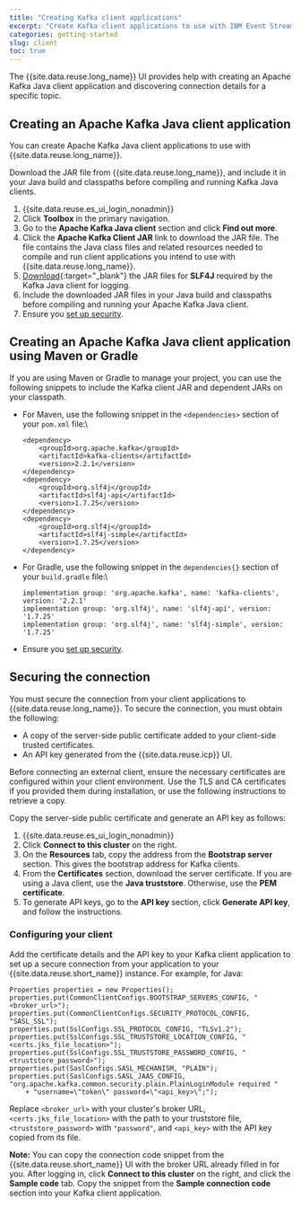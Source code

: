 ```yaml
---
title: "Creating Kafka client applications"
excerpt: "Create Kafka client applications to use with IBM Event Streams."
categories: getting-started
slug: client
toc: true
---
```


The {{site.data.reuse.long_name}} UI provides help with creating an Apache Kafka Java client application and discovering connection details for a specific topic.

## Creating an Apache Kafka Java client application

You can create Apache Kafka Java client applications to use with {{site.data.reuse.long_name}}.

Download the JAR file from {{site.data.reuse.long_name}}, and include it in your Java build and classpaths before compiling and running Kafka Java clients.

1. {{site.data.reuse.es_ui_login_nonadmin}}
2. Click **Toolbox** in the primary navigation.
3. Go to the **Apache Kafka Java client** section and click **Find out more**.
4. Click the **Apache Kafka Client JAR** link to download the JAR file. The file contains the Java class files and related resources needed to compile and run client applications you intend to use with {{site.data.reuse.long_name}}.
5. [Download](https://www.slf4j.org/download.html){:target="_blank"} the JAR files for **SLF4J** required by the Kafka Java client for logging.
6. Include the downloaded JAR files in your Java build and classpaths before compiling and running your Apache Kafka Java client.
7. Ensure you [set up security](#securing-the-connection).

## Creating an Apache Kafka Java client application using Maven or Gradle

If you are using Maven or Gradle to manage your project, you can use the following snippets to include the Kafka client JAR and dependent JARs on your classpath.

* For Maven, use the following snippet in the `<dependencies>` section of your `pom.xml` file:\\
   ```
   <dependency>
       <groupId>org.apache.kafka</groupId>
       <artifactId>kafka-clients</artifactId>
       <version>2.2.1</version>
   </dependency>
   <dependency>
       <groupId>org.slf4j</groupId>
       <artifactId>slf4j-api</artifactId>
       <version>1.7.25</version>
   </dependency>
   <dependency>
       <groupId>org.slf4j</groupId>
       <artifactId>slf4j-simple</artifactId>
       <version>1.7.25</version>
   </dependency>
   ```
* For Gradle, use the following snippet in the `dependencies{}` section of your `build.gradle` file:\\
   ```
   implementation group: 'org.apache.kafka', name: 'kafka-clients', version: '2.2.1'
   implementation group: 'org.slf4j', name: 'slf4j-api', version: '1.7.25'
   implementation group: 'org.slf4j', name: 'slf4j-simple', version: '1.7.25'
   ```
* Ensure you [set up security](#securing-the-connection).


## Securing the connection

You must secure the connection from your client applications to {{site.data.reuse.long_name}}. To secure the connection, you must obtain the following:

- A copy of the server-side public certificate added to your client-side trusted certificates.
- An API key generated from the {{site.data.reuse.icp}} UI.

Before connecting an external client, ensure the necessary certificates are configured within your client environment. Use the TLS and CA certificates if you provided them during installation, or use the following instructions to retrieve a copy.

Copy the server-side public certificate and generate an API key as follows:
1. {{site.data.reuse.es_ui_login_nonadmin}}
2. Click **Connect to this cluster** on the right.
3. On the **Resources** tab, copy the address from the **Bootstrap server** section. This gives the bootstrap address for Kafka clients.
4. From the **Certificates** section, download the server certificate. If you are using a Java client, use the **Java truststore**. Otherwise, use the **PEM certificate**.
5. To generate API keys, go to the **API key** section, click **Generate API key**, and follow the instructions.

### Configuring your client

Add the certificate details and the API key to your Kafka client application to set up a secure connection from your application to your {{site.data.reuse.short_name}} instance. For example, for Java:

```
Properties properties = new Properties();
properties.put(CommonClientConfigs.BOOTSTRAP_SERVERS_CONFIG, "<broker_url>");
properties.put(CommonClientConfigs.SECURITY_PROTOCOL_CONFIG, "SASL_SSL");
properties.put(SslConfigs.SSL_PROTOCOL_CONFIG, "TLSv1.2");
properties.put(SslConfigs.SSL_TRUSTSTORE_LOCATION_CONFIG, "<certs.jks_file_location>");
properties.put(SslConfigs.SSL_TRUSTSTORE_PASSWORD_CONFIG, "<truststore_password>");
properties.put(SaslConfigs.SASL_MECHANISM, "PLAIN");
properties.put(SaslConfigs.SASL_JAAS_CONFIG, "org.apache.kafka.common.security.plain.PlainLoginModule required "
    + "username=\"token\" password=\"<api_key>\";");
```


Replace `<broker_url>` with your cluster's broker URL, `<certs.jks_file_location>` with the path to your truststore file, `<truststore_password>` with `"password"`, and `<api_key>` with the API key copied from its file.

**Note:** You can copy the connection code snippet from the {{site.data.reuse.short_name}} UI with the broker URL already filled in for you. After logging in, click **Connect to this cluster** on the right, and click the **Sample code** tab. Copy the snippet from the **Sample connection code** section into your Kafka client application.
